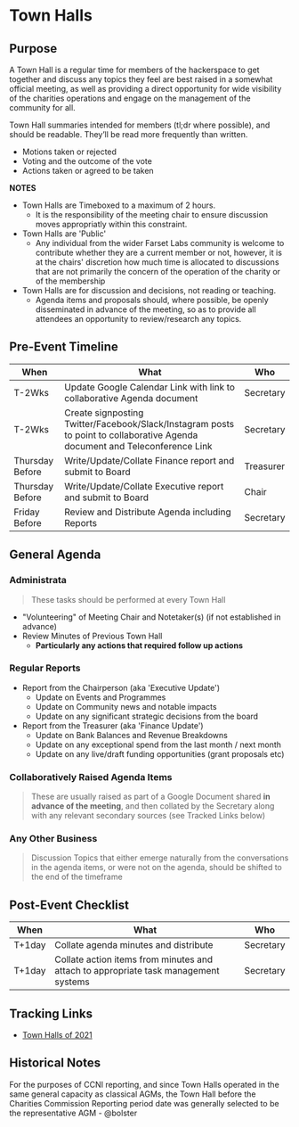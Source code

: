 # Town Halls

## Purpose 

A Town Hall is a regular time for members of the hackerspace to get together and discuss any topics they feel are best raised in a somewhat official meeting, as well as providing a direct opportunity for wide visibility of the charities operations and engage on the management of the community for all.

Town Hall summaries intended for members (tl;dr where possible), and should be readable. They’ll be read more frequently than written.

- Motions taken or rejected
- Voting and the outcome of the vote
- Actions taken or agreed to be taken

**NOTES**

* Town Halls are Timeboxed to a maximum of 2 hours.
  * It is the responsibility of the meeting chair to ensure discussion moves appropriatly within this constraint.
* Town Halls are 'Public'
  * Any individual from the wider Farset Labs community is welcome to contribute whether they are a current member or not, however, it is at the chairs' discretion how much time is allocated to discussions that are not primarily the concern of the operation of the charity or of the membership
* Town Halls are for discussion and decisions, not reading or teaching.
  * Agenda items and proposals should, where possible, be openly disseminated in advance of the meeting, so as to provide all attendees an opportunity to review/research any topics.

## Pre-Event Timeline

| When            | What                                                         | Who       |
| --------------- | ------------------------------------------------------------ | --------- |
| T-2Wks          | Update Google Calendar Link with link to collaborative Agenda document | Secretary |
| T-2Wks          | Create signposting Twitter/Facebook/Slack/Instagram posts to point to collaborative Agenda document and Teleconference Link | Secretary |
| Thursday Before | Write/Update/Collate Finance report and submit to Board      | Treasurer |
| Thursday Before | Write/Update/Collate Executive report and submit to Board    | Chair     |
| Friday Before   | Review and Distribute Agenda including Reports               | Secretary |

## General Agenda

### Administrata

> These tasks should be performed at every Town Hall

* "Volunteering" of Meeting Chair and Notetaker(s) (if not established in advance)
* Review Minutes of Previous Town Hall
  * **Particularly any actions that required follow up actions**

### Regular Reports

* Report from the Chairperson (aka 'Executive Update')
  * Update on Events and Programmes
  * Update on Community news and notable impacts
  * Update on any significant strategic decisions from the board
* Report from the Treasurer (aka 'Finance Update')
  * Update on Bank Balances and Revenue Breakdowns
  * Update on any exceptional spend from the last month / next month
  * Update on any live/draft funding opportunities (grant proposals etc)

### Collaboratively Raised Agenda Items

> These are usually raised as part of a Google Document shared **in advance of the meeting**, and then collated by the Secretary along with any relevant secondary sources (see Tracked Links below)

### Any Other Business

> Discussion Topics that either emerge naturally from the conversations in the agenda items, or were not on the agenda, should be shifted to the end of the timeframe



## Post-Event Checklist

| When   | What                                                         | Who       |
| ------ | ------------------------------------------------------------ | --------- |
| T+1day | Collate agenda minutes and distribute                        | Secretary |
| T+1day | Collate action items from minutes and attach to appropriate task management systems | Secretary |



## Tracking Links

* [Town Halls of 2021](https://docs.google.com/document/d/11co1l9OpJ2FhFd8uFoJ9vQT_EKxZeN86eaE6DEoSO8A/edit)


## Historical Notes

For the purposes of CCNI reporting, and since Town Halls operated in the same general capacity as classical AGMs, the Town Hall before the Charities Commission Reporting period date was generally selected to be the representative AGM - @bolster

